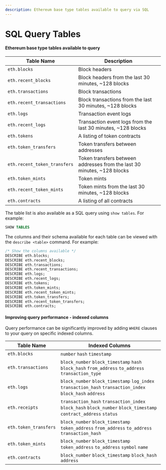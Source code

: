 ```yaml
---
description: Ethereum base type tables available to query via SQL
---
```


# SQL Query Tables

#### Ethereum base type tables available to query

| Table Name                   | Description                                                              |
| ---------------------------- | ------------------------------------------------------------------------ |
| `eth.blocks`                 | Block headers                                                            |
| `eth.recent_blocks`          | Block headers from the last 30 minutes, \~128 blocks                     |
| `eth.transactions`           | Block transactions                                                       |
| `eth.recent_transactions`    | Block transactions from the last 30 minutes, \~128 blocks                |
| `eth.logs`                   | Transaction event logs                                                   |
| `eth.recent_logs`            | Transaction event logs from the last 30 minutes, \~128 blocks            |
| `eth.tokens`                 | A listing of token contracts                                             |
| `eth.token_transfers`        | Token transfers between addresses                                        |
| `eth.recent_token_transfers` | Token transfers between addresses from the last 30 minutes, \~128 blocks |
| `eth.token_mints`            | Token mints                                                              |
| `eth.recent_token_mints`     | Token mints from the last 30 minutes, \~128 blocks                       |
| `eth.contracts`              | A listing of all contracts                                               |

The table list is also available as a SQL query using `show tables`. For example:

```sql
SHOW TABLES
```

The columns and their schema available for each table can be viewed with the `describe <table>` command. For example:

```sql
/* Show the columns available */
DESCRIBE eth.blocks;
DESCRIBE eth.recent_blocks;
DESCRIBE eth.transactions;
DESCRIBE eth.recent_transactions;
DESCRIBE eth.logs;
DESCRIBE eth.recent_logs;
DESCRIBE eth.tokens;
DESCRIBE eth.token_mints;
DESCRIBE eth.recent_token_mints;
DESCRIBE eth.token_transfers;
DESCRIBE eth.recent_token_transfers;
DESCRIBE eth.contracts;
```

#### Improving query performance - indexed columns

Query performance can be significantly improved by adding `WHERE` clauses to your query on specific indexed columns.

| Table Name            | Indexed Columns                                                                                                  |
| --------------------- | ---------------------------------------------------------------------------------------------------------------- |
| `eth.blocks`          | `number` `hash` `timestamp`                                                                                      |
| `eth.transactions`    | `block_number` `block_timestamp` `hash` `block_hash` `from_address` `to_address` `transaction_type`              |
| `eth.logs`            | `block_number` `block_timestamp` `log_index` `transaction_hash` `transaction_index` `block_hash` `address`       |
| `eth.receipts`        | `transaction_hash` `transaction_index` `block_hash` `block_number` `block_timestamp` `contract_address` `status` |
| `eth.token_transfers` | `block_number` `block_timestamp` `token_address` `from_address` `to_address` `transaction_hash`                  |
| `eth.token_mints`     | `block_number` `block_timestamp` `token_address` `to_address` `symbol` `name`                                    |
| `eth.contracts`       | `block_number` `block_timestamp` `block_hash` `address`                                                          |

